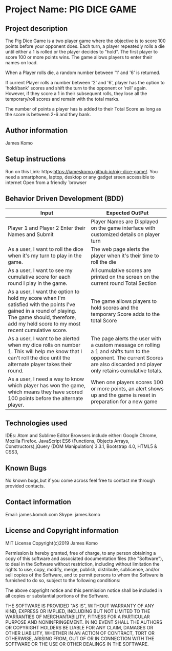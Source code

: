 # **Project Name: PIG DICE GAME**

## **Project description**
The Pig Dice Game is a two player game where the objective is to score 100 points before your opponent does. Each turn, a player repeatedly rolls a die until either a 1 is rolled or the player decides to "hold". The first player to score 100 or more points wins. The game allows players to enter their names on load. 

When a Player rolls die, a random number between '1' and '6' is returned.

If current Player rolls a number between '2' and '6', player has the option to 'hold/bank' scores and shift the turn to the opponent or 'roll' again. However, if they score a 1 in their subsequent rolls, they lose all the temporary/roll scores and remain with the total marks.


The number of points a player has is added to their Total Score as long as the score is between 2-6 and they bank.


## **Author information**

James Komo


## **Setup instructions**

Run on this Link: https:https://jameskomo.github.io/pig-dice-game/.
You need a smartphone, laptop, desktop or any gadget sreen accessible to internet
Open from a friendly `browser


## **Behavior Driven Development (BDD)**

| Input                                                                                                                                                                                                   	| Expected OutPut                                                                                                                                                                 	|
|---------------------------------------------------------------------------------------------------------------------------------------------------------------------------------------------------------	|---------------------------------------------------------------------------------------------------------------------------------------------------------------------------------	|
| Player 1 and Player 2 Enter their Names and Submit                                                                                                                                                      	| Player Names are Displayed on the game interface with customized details on player turn                                                                                         	|
| As a user, I want to roll the dice when it's my turn to play in the game.                                                                                                                               	| The web page alerts the player when it's their time to roll the die                                                                                                             	|
| As a user, I want to see my cumulative score for each round I play in the game.                                                                                                                         	| All cumulative scores are printed on the screen  on the current round Total Section                                                                                             	|
| As a user, I want the option to hold my score when I'm satisfied with  the points I've gained in a round of playing.  The game should, therefore, add my held score to my most recent cumulative score. 	| The game allows players to hold scores and  the temporary Score adds to the total Score                                                                                         	|
| As a user, I want to be alerted when my dice rolls on number 1.  This will help me know that I can't roll the dice  until the alternate player takes their round.                                       	| The page alerts the user with a custom message on rolling a 1 and shifts turn to the opponent. The current Scores are also discarded and player only retains cumulative totals. 	|
| As a user, I need a way to know which player has won the game,  which means they have scored 100 points before the alternate player.                                                                    	| When one players scores 100 or more points, an alert shows up and the game is reset in preparation for a new game                                                               	|

## **Technologies used**

IDEs: Atom and Sublime Editor
Browsers include either: Google Chrome, Mozilla Firefox.
JavaScript ES6 (Functions, Objects Arrays, Constructors),jQuery (DOM Manipulation) 3.3.1, Bootstrap 4.0, HTML5 & CSS3,


## **Known Bugs**

No known bugs,but if you come across feel free to contact me through provided contacts.


## **Contact information**

Email: james.komoh.com Skype: james.komo



## **License and Copyright information**

MIT License
Copyright(c)2019 James Komo

Permission is hereby granted, free of charge, to any person obtaining a copy of this software and associated documentation files (the "Software"), to deal in the Software without restriction, including without limitation the rights to use, copy, modify, merge, publish, distribute, sublicense, and/or sell copies of the Software, and to permit persons to whom the Software is furnished to do so, subject to the following conditions:

The above copyright notice and this permission notice shall be included in all copies or substantial portions of the Software.

THE SOFTWARE IS PROVIDED "AS IS", WITHOUT WARRANTY OF ANY KIND, EXPRESS OR IMPLIED, INCLUDING BUT NOT LIMITED TO THE WARRANTIES OF MERCHANTABILITY, FITNESS FOR A PARTICULAR PURPOSE AND NONINFRINGEMENT. IN NO EVENT SHALL THE AUTHORS OR COPYRIGHT HOLDERS BE LIABLE FOR ANY CLAIM, DAMAGES OR OTHER LIABILITY, WHETHER IN AN ACTION OF CONTRACT, TORT OR OTHERWISE, ARISING FROM, OUT OF OR IN CONNECTION WITH THE SOFTWARE OR THE USE OR OTHER DEALINGS IN THE SOFTWARE.
